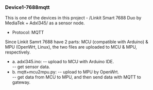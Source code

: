 ### Device1-7688mqtt
This is one of the devices in this project - /Linkit Smart 7688 Duo by MediaTek + Adxl345/ as a sensor node.</br>
* Protocol: MQTT</br>

Since Linkit Samrt 7688 have 2 parts: MCU (compatible with Arduino) & MPU (OpenWrt, Linux), the two files are uploaded to MCU & MPU, respectively. </br>
* a. adxl345.ino: 
		-- upload to MCU with Arduino IDE. </br>
		-- get sensor data. </br>
* b. mqtt+mcu2mpu.py: 
		-- upload to MPU by OpenWrt. </br>
		-- get data from MCU to MPU, and then send data with MQTT to gateway. </br>


